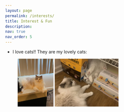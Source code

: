 ```yaml
---
layout: page
permalink: /interests/
title: Interest & Fun
description: 
nav: true
nav_order: 5
---
```


- I love cats!! They are my lovely cats:

<figure>
<img src="../assets/img/xiaohuli.jpeg" style="zoom: 15%;"/>


<img src="../assets/img/two.jpeg" style="zoom: 20%;"/>
</figure>